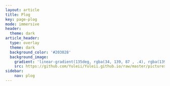 ```yaml
---
layout: article
title: Plog
key: page-plog
mode: immersive
header:
  theme: dark
article_header:
  type: overlay
  theme: dark
  background_color: '#203028'
  background_image:
    gradient: 'linear-gradient(135deg, rgba(34, 139, 87 , .4), rgba(139, 34, 139, .4))'
    src: https://github.com/Yuleii/Yuleii.github.io/raw/master/pictures/plog_cover.JPG
sidebar:
    nav: plog
---
```


<!--more-->

